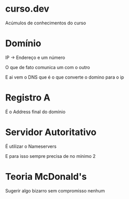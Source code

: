 # curso.dev

Acúmulos de conhecimentos do curso

# Domínio

IP -> Endereço e um número

O que de fato comunica um com o outro

E ai vem o DNS que é o que converte o domino para o ip

# Registro A

É o Address final do domínio

# Servidor Autoritativo

É utilizar o Nameservers

E para isso sempre precisa de no mínimo 2

# Teoria McDonald's

Sugerir algo bizarro sem compromisso nenhum


